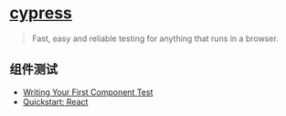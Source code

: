 # [cypress](https://github.com/cypress-io/cypress)

> Fast, easy and reliable testing for anything that runs in a browser.

## 组件测试

- [Writing Your First Component Test](https://docs.cypress.io/guides/component-testing/writing-your-first-component-test#Component-vs-End-to-End-in-a-Nutshell)
- [Quickstart: React](https://docs.cypress.io/guides/component-testing/quickstart-react)
